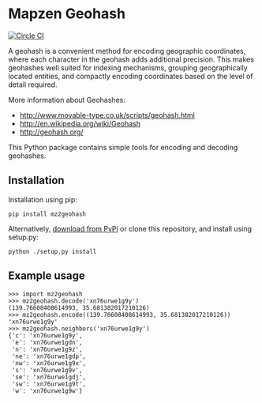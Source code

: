 # Mapzen Geohash

[![Circle CI](https://circleci.com/gh/transitland/mapzen-geohash.png?style=badge)](https://circleci.com/gh/transitland/mapzen-geohash)

A geohash is a convenient method for encoding geographic coordinates, where each character in the geohash adds additional precision. This makes geohashes well suited for indexing mechanisms, grouping geographically located entities, and compactly encoding coordinates based on the level of detail required.

More information about Geohashes:

 * http://www.movable-type.co.uk/scripts/geohash.html
 * http://en.wikipedia.org/wiki/Geohash
 * http://geohash.org/

This Python package contains simple tools for encoding and decoding geohashes.

## Installation

Installation using pip:

```
pip install mz2geohash
```

Alternatively, [download from PyPi](https://pypi.python.org/pypi/mz2geohash) or clone this repository, and install using setup.py:

```
python ./setup.py install
```

## Example usage

```
>>> import mz2geohash
>>> mz2geohash.decode('xn76urwe1g9y')
(139.76608408614993, 35.681382017210126)
>>> mz2geohash.encode((139.76608408614993, 35.681382017210126))
'xn76urwe1g9y'
>>> mz2geohash.neighbors('xn76urwe1g9y')
{'c': 'xn76urwe1g9y',
 'e': 'xn76urwe1gdn',
 'n': 'xn76urwe1g9z',
 'ne': 'xn76urwe1gdp',
 'nw': 'xn76urwe1g9x',
 's': 'xn76urwe1g9v',
 'se': 'xn76urwe1gdj',
 'sw': 'xn76urwe1g9t',
 'w': 'xn76urwe1g9w'}
```
